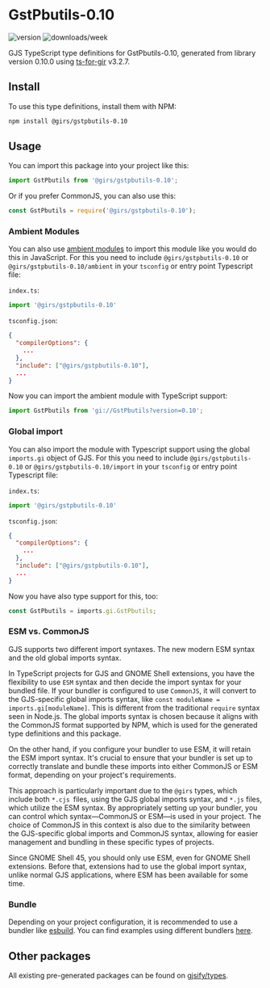 
# GstPbutils-0.10

![version](https://img.shields.io/npm/v/@girs/gstpbutils-0.10)
![downloads/week](https://img.shields.io/npm/dw/@girs/gstpbutils-0.10)


GJS TypeScript type definitions for GstPbutils-0.10, generated from library version 0.10.0 using [ts-for-gir](https://github.com/gjsify/ts-for-gir) v3.2.7.


## Install

To use this type definitions, install them with NPM:
```bash
npm install @girs/gstpbutils-0.10
```

## Usage

You can import this package into your project like this:
```ts
import GstPbutils from '@girs/gstpbutils-0.10';
```

Or if you prefer CommonJS, you can also use this:
```ts
const GstPbutils = require('@girs/gstpbutils-0.10');
```

### Ambient Modules

You can also use [ambient modules](https://github.com/gjsify/ts-for-gir/tree/main/packages/cli#ambient-modules) to import this module like you would do this in JavaScript.
For this you need to include `@girs/gstpbutils-0.10` or `@girs/gstpbutils-0.10/ambient` in your `tsconfig` or entry point Typescript file:

`index.ts`:
```ts
import '@girs/gstpbutils-0.10'
```

`tsconfig.json`:
```json
{
  "compilerOptions": {
    ...
  },
  "include": ["@girs/gstpbutils-0.10"],
  ...
}
```

Now you can import the ambient module with TypeScript support: 

```ts
import GstPbutils from 'gi://GstPbutils?version=0.10';
```

### Global import

You can also import the module with Typescript support using the global `imports.gi` object of GJS.
For this you need to include `@girs/gstpbutils-0.10` or `@girs/gstpbutils-0.10/import` in your `tsconfig` or entry point Typescript file:

`index.ts`:
```ts
import '@girs/gstpbutils-0.10'
```

`tsconfig.json`:
```json
{
  "compilerOptions": {
    ...
  },
  "include": ["@girs/gstpbutils-0.10"],
  ...
}
```

Now you have also type support for this, too:

```ts
const GstPbutils = imports.gi.GstPbutils;
```


### ESM vs. CommonJS

GJS supports two different import syntaxes. The new modern ESM syntax and the old global imports syntax.

In TypeScript projects for GJS and GNOME Shell extensions, you have the flexibility to use `ESM` syntax and then decide the import syntax for your bundled file. If your bundler is configured to use `CommonJS`, it will convert to the GJS-specific global imports syntax, like `const moduleName = imports.gi[moduleName]`. This is different from the traditional `require` syntax seen in Node.js. The global imports syntax is chosen because it aligns with the CommonJS format supported by NPM, which is used for the generated type definitions and this package.

On the other hand, if you configure your bundler to use ESM, it will retain the ESM import syntax. It's crucial to ensure that your bundler is set up to correctly translate and bundle these imports into either CommonJS or ESM format, depending on your project's requirements.

This approach is particularly important due to the `@girs` types, which include both `*.cjs `files, using the GJS global imports syntax, and `*.js` files, which utilize the ESM syntax. By appropriately setting up your bundler, you can control which syntax—CommonJS or ESM—is used in your project. The choice of CommonJS in this context is also due to the similarity between the GJS-specific global imports and CommonJS syntax, allowing for easier management and bundling in these specific types of projects.

Since GNOME Shell 45, you should only use ESM, even for GNOME Shell extensions. Before that, extensions had to use the global import syntax, unlike normal GJS applications, where ESM has been available for some time.

### Bundle

Depending on your project configuration, it is recommended to use a bundler like [esbuild](https://esbuild.github.io/). You can find examples using different bundlers [here](https://github.com/gjsify/ts-for-gir/tree/main/examples).

## Other packages

All existing pre-generated packages can be found on [gjsify/types](https://github.com/gjsify/types).

